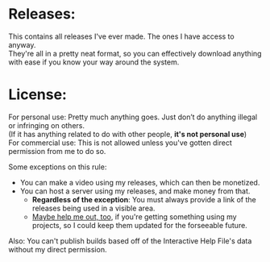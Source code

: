 # Releases:
This contains all releases I've ever made. The ones I have access to anyway.
<br>They're all in a pretty neat format, so you can effectively download anything with ease if you know your way around the system.

# License:
For personal use: Pretty much anything goes. Just don’t do anything illegal or infringing on others.
<br>(If it has anything related to do with other people, **it's not personal use**)
<br>For commercial use: This is not allowed unless you've gotten direct permission from me to do so.

Some exceptions on this rule:
- You can make a video using my releases, which can then be monetized.
- You can host a server using my releases, and make money from that.
  - **Regardless of the exception**: You must always provide a link of the releases being used in a visible area.
  - [Maybe help me out, too](https://www.patreon.com/thediamondplayables), if you're getting something using my projects, so I could keep them updated for the forseeable future.

Also: You can't publish builds based off of the Interactive Help File's data without my direct permission.
